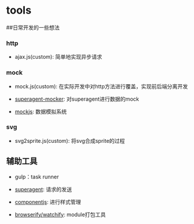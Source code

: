 # tools

##日常开发的一些想法

### http

- ajax.js(custom): 简单地实现异步请求


### mock

- mock.js(custom): 在实际开发中对http方法进行覆盖，实现前后端分离开发

- [superagent-mocker](https://github.com/rambler-digital-solutions/superagent-mocker): 对superagent进行数据的mock

- [mockjs](http://mockjs.com/): 数据模拟系统


### svg

- svg2sprite.js(custom): 将svg合成sprite的过程





## 辅助工具

- gulp：task runner

- [superagent](http://visionmedia.github.io/superagent/): 请求的发送

- [componentjs](https://github.com/componentjs/component): 进行样式管理

- [browserify/watchify](https://github.com/substack/node-browserify): module打包工具


